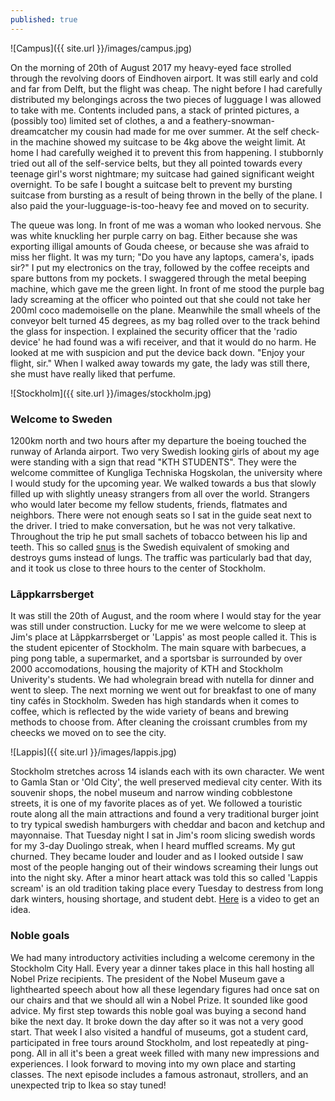 ```yaml
---
published: true
---
```

![Campus]({{ site.url }}/images/campus.jpg)

On the morning of 20th of August 2017 my heavy-eyed face strolled through the revolving doors of Eindhoven airport. It was still early and cold and far from Delft, but the flight was cheap. The night before I had carefully distributed my belongings across the two pieces of lugguage I was allowed to take with me. Contents included pans, a stack of printed pictures, a (possibly too) limited set of clothes, a and a feathery-snowman-dreamcatcher my cousin had made for me over summer. At the self check-in the machine showed my suitcase to be 4kg above the weight limit. At home I had carefully weighed it to prevent this from happening. I stubbornly tried out all of the self-service belts, but they all pointed towards every teenage girl's worst nightmare; my suitcase had gained significant weight overnight. To be safe I bought a suitcase belt to prevent my bursting suitcase from bursting as a result of being thrown in the belly of the plane. I also paid the your-lugguage-is-too-heavy fee and moved on to security.

The queue was long. In front of me was a woman who looked nervous. She was white knuckling her purple carry on bag. Either because she was exporting illigal amounts of Gouda cheese, or because she was afraid to miss her flight. It was my turn; "Do you have any laptops, camera's, ipads sir?" I put my electronics on the tray, followed by the coffee receipts and spare buttons from my pockets. I swaggered through the metal beeping machine, which gave me the green light. In front of me stood the purple bag lady screaming at the officer who pointed out that she could not take her 200ml coco mademoiselle on the plane. Meanwhile the small wheels of the conveyor belt turned 45 degrees, as my bag rolled over to the track behind the glass for inspection. I explained the security officer that the 'radio device' he had found was a wifi receiver, and that it would do no harm. He looked at me with suspicion and put the device back down. "Enjoy your flight, sir." When I walked away towards my gate, the lady was still there, she must have really liked that perfume.

![Stockholm]({{ site.url }}/images/stockholm.jpg)

### Welcome to Sweden
1200km north and two hours after my departure the boeing touched the runway of Arlanda airport. Two very Swedish looking girls of about my age were standing with a sign that read "KTH STUDENTS". They were the welcome committee of Kungliga Techniska Hogskolan, the university where I would study for the upcoming year. We walked towards a bus that slowly filled up with slightly uneasy strangers from all over the world. Strangers who would later become my fellow students, friends, flatmates and neighbors. There were not enough seats so I sat in the guide seat next to the driver. I tried to make conversation, but he was not very talkative. Throughout the trip he put small sachets of tobacco between his lip and teeth. This so called [snus](https://en.wikipedia.org/wiki/Snus) is the Swedish equivalent of smoking and destroys gums instead of lungs. The traffic was particularly bad that day, and it took us close to three hours to the center of Stockholm.

### Lãppkarrsberget
It was still the 20th of August, and the room where I would stay for the year was still under construction. Lucky for me we were welcome to sleep at Jim's place at Lãppkarrsberget or 'Lappis' as most people called it. This is the student epicenter of Stockholm. The main square with barbecues, a ping pong table, a supermarket, and a sportsbar is surrounded by over 2000 accomodations, housing the majority of KTH and Stockholm Univerity's students. We had wholegrain bread with nutella for dinner and went to sleep. The next morning we went out for breakfast to one of many tiny cafés in Stockholm. Sweden has high standards when it comes to coffee, which is reflected by the wide variety of beans and brewing methods to choose from. After cleaning the croissant crumbles from my cheecks we moved on to see the city.

![Lappis]({{ site.url }}/images/lappis.jpg)

Stockholm stretches across 14 islands each with its own character. We went to Gamla Stan or 'Old City', the well preserved medieval city center. With its souvenir shops, the nobel museum and narrow winding cobblestone streets, it is one of my favorite places as of yet. We followed a touristic route along all the main attractions and found a very traditional burger joint to try typical swedish hamburgers with cheddar and bacon and ketchup and mayonnaise. That Tuesday night I sat in Jim's room slicing swedish words for my 3-day Duolingo streak, when I heard muffled screams. My gut churned. They became louder and louder and as I looked outside I saw most of the people hanging out of their windows screaming their lungs out into the night sky. After a minor heart attack was told this so called 'Lappis scream' is an old tradition taking place every Tuesday to destress from long dark winters, housing shortage, and student debt. [Here](https://www.youtube.com/watch?v=C_rttgtyigc) is a video to get an idea.

### Noble goals
We had many introductory activities including a welcome ceremony in the Stockholm City Hall. Every year a dinner takes place in this hall hosting all Nobel Prize recipients. The president of the Nobel Museum gave a lighthearted speech about how all these legendary figures had once sat on our chairs and that we should all win a Nobel Prize. It sounded like good advice. My first step towards this noble goal was buying a second hand bike the next day. It broke down the day after so it was not a very good start. That week I also visited a handful of museums, got a student card, participated in free tours around Stockholm, and lost repeatedly at ping-pong. All in all it's been a great week filled with many new impressions and experiences. I look forward to moving into my own place and starting classes. The next episode includes a famous astronaut, strollers, and an unexpected trip to Ikea so stay tuned!
